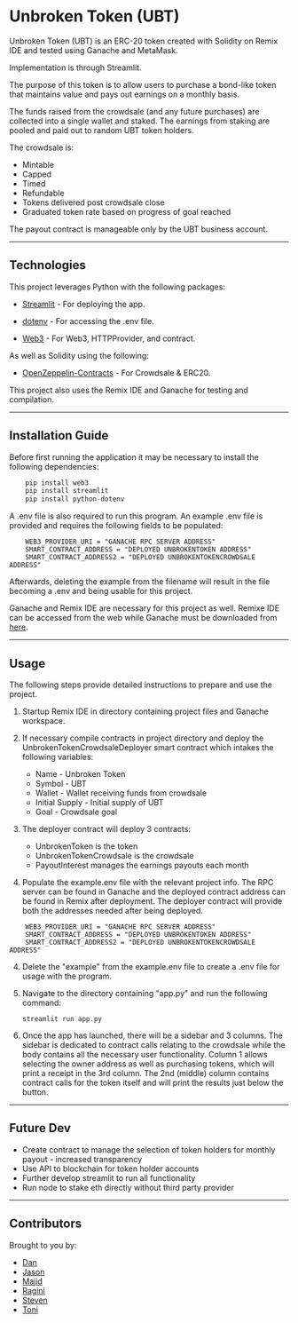 # Unbroken Token (UBT)

Unbroken Token (UBT) is an ERC-20 token created with Solidity on Remix IDE and tested using Ganache and MetaMask. 

Implementation is through Streamlit.

The purpose of this token is to allow users to purchase a bond-like token that maintains value and pays out earnings on a monthly basis. 

The funds raised from the crowdsale (and any future purchases) are collected into a single wallet and staked. The earnings from staking are pooled and paid out to random UBT token holders.

The crowdsale is:
* Mintable
* Capped
* Timed
* Refundable
* Tokens delivered post crowdsale close
* Graduated token rate based on progress of goal reached

The payout contract is manageable only by the UBT business account.

---

## Technologies

This project leverages Python with the following packages:

* [Streamlit](https://github.com/streamlit/streamlit) - For deploying the app.

* [dotenv](https://pypi.org/project/python-dotenv/) - For accessing the .env file.

* [Web3](https://github.com/ethereum/web3.py) - For Web3, HTTPProvider, and contract.

As well as Solidity using the following:

* [OpenZeppelin-Contracts](https://github.com/OpenZeppelin/openzeppelin-contracts) - For Crowdsale & ERC20.

This project also uses the Remix IDE and Ganache for testing and compilation.

---

## Installation Guide

Before first running the application it may be necessary to install the following dependencies:

```python
    pip install web3
    pip install streamlit
    pip install python-dotenv
```

A .env file is also required to run this program. An example .env file is provided and requires the following fields to be populated:

```
    WEB3_PROVIDER_URI = "GANACHE RPC SERVER ADDRESS"
    SMART_CONTRACT_ADDRESS = "DEPLOYED UNBROKENTOKEN ADDRESS"
    SMART_CONTRACT_ADDRESS2 = "DEPLOYED UNBROKENTOKENCROWDSALE ADDRESS"
```

Afterwards, deleting the example from the filename will result in the file becoming a .env and being usable for this project.

Ganache and Remix IDE are necessary for this project as well. Remixe IDE can be accessed from the web while Ganache must be downloaded from [here](https://trufflesuite.com/ganache/).

---

## Usage

The following steps provide detailed instructions to prepare and use the project.

1. Startup Remix IDE in directory containing project files and Ganache workspace.

2. If necessary compile contracts in project directory and deploy the UnbrokenTokenCrowdsaleDeployer smart contract which intakes the following variables:
    * Name - Unbroken Token
    * Symbol - UBT
    * Wallet - Wallet receiving funds from crowdsale
    * Initial Supply - Initial supply of UBT
    * Goal - Crowdsale goal

4. The deployer contract will deploy 3 contracts:
    * UnbrokenToken is the token
    * UnbrokenTokenCrowdsale is the crowdsale
    * PayoutInterest manages the earnings payouts each month

3. Populate the example.env file with the relevant project info. The RPC server can be found in Ganache and the deployed contract address can be found in Remix after deployment. The deployer contract will provide both the addresses needed after being deployed.

```
    WEB3_PROVIDER_URI = "GANACHE RPC SERVER ADDRESS"
    SMART_CONTRACT_ADDRESS = "DEPLOYED UNBROKENTOKEN ADDRESS"
    SMART_CONTRACT_ADDRESS2 = "DEPLOYED UNBROKENTOKENCROWDSALE ADDRESS"
```

4. Delete the "example" from the example.env file to create a .env file for usage with the program.

5. Navigate to the directory containing "app.py" and run the following command:

    `streamlit run app.py`

6.  Once the app has launched, there will be a sidebar and 3 columns. The sidebar is dedicated to contract calls relating to the crowdsale while the body contains all the necessary user functionality. Column 1 allows selecting the owner address as well as purchasing tokens, which will print a receipt in the 3rd column. The 2nd (middle) column contains contract calls for the token itself and will print the results just below the button.

---

## Future Dev

* Create contract to manage the selection of token holders for monthly payout - increased transparency
* Use API to blockchain for token holder accounts
* Further develop streamlit to run all functionality
* Run node to stake eth directly without third party provider

---

## Contributors

Brought to you by:
* [Dan](https://github.com/dandmcqueen)
* [Jason](https://github.com/jasonbucks)
* [Majid](https://github.com/MajidKouki)
* [Ragini](https://github.com/ragininegi)
* [Steven](https://github.com/steviej00)
* [Toni](https://github.com/tnmercer)
